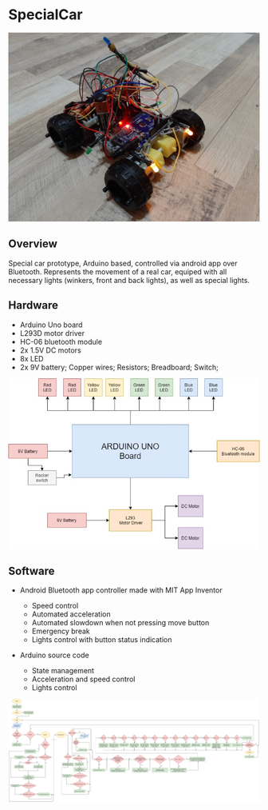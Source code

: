 # SpecialCar
![Special Car](/Images/20200710_134028.jpg)

## Overview
Special car prototype, Arduino based, controlled via android app over Bluetooth. Represents the movement of a real car, equiped with all necessary lights (winkers, front and back lights), as well as special lights.

## Hardware
- Arduino Uno board
- L293D motor driver
- HC-06 bluetooth module
- 2x 1.5V DC motors
- 8x LED
- 2x 9V battery; Copper wires; Resistors; Breadboard; Switch;

![Layout](/Images/Stylized%20schema.jpg)


## Software
- Android Bluetooth app controller made with MIT App Inventor
  - Speed control
  - Automated acceleration
  - Automated slowdown when not pressing move button
  - Emergency break
  - Lights control with button status indication
  
- Arduino source code
  - State management
  - Acceleration and speed control
  - Lights control
  

![Code Blocks Schema](/Images/Code%20Block%20Schema.jpg)
